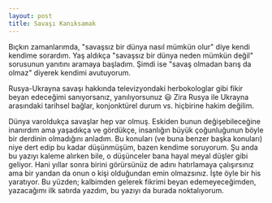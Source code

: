 ```yaml
---
layout: post
title: Savaşı Kanıksamak
---
```


Bıçkın zamanlarımda, "savaşsız bir dünya nasıl mümkün olur" diye kendi kendime sorardım. Yaş aldıkça "savaşsız bir dünya neden mümkün değil" sorusunun yanıtını aramaya başladım. Şimdi ise "savaş olmadan barış da olmaz" diyerek kendimi avutuyorum.

Rusya-Ukrayna savaşı hakkında televizyondaki herbokologlar gibi fikir beyan edeceğimi sanıyorsanız, yanılıyorsunuz 😃 Zira Rusya ile Ukrayna arasındaki tarihsel bağlar, konjonktürel durum vs. hiçbirine hakim değilim.

Dünya varoldukça savaşlar hep var olmuş. Eskiden bunun değişebileceğine inanırdım ama yaşadıkça ve gördükçe, insanlığın büyük çoğunluğunun böyle bir derdinin olmadığını anladım. Bu konuları (ve buna benzer başka konuları) niye dert edip bu kadar düşünmüşüm, bazen kendime soruyorum. Şu anda bu yazıyı kaleme alırken bile, o düşünceler bana hayal meyal düşler gibi geliyor. Hani yıllar sonra birini görürsünüz de adını hatırlamaya çalışırsınız ama bir yandan da onun o kişi olduğundan emin olmazsınız. İşte öyle bir his yaratıyor. Bu yüzden; kalbimden gelerek fikrimi beyan edemeyeceğimden, yazacağımı ilk satırda yazdım, bu yazıyı da burada noktalıyorum.